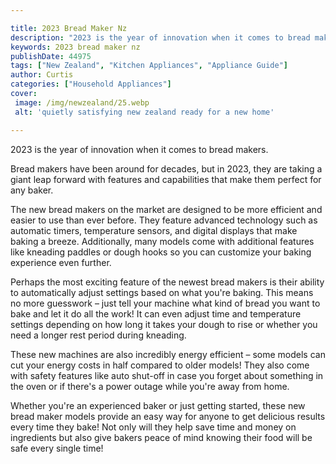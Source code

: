 ```yaml
---

title: 2023 Bread Maker Nz
description: "2023 is the year of innovation when it comes to bread makers....learn more"
keywords: 2023 bread maker nz
publishDate: 44975
tags: ["New Zealand", "Kitchen Appliances", "Appliance Guide"]
author: Curtis
categories: ["Household Appliances"]
cover: 
 image: /img/newzealand/25.webp
 alt: 'quietly satisfying new zealand ready for a new home'

---
```


2023 is the year of innovation when it comes to bread makers. 

Bread makers have been around for decades, but in 2023, they are taking a giant leap forward with features and capabilities that make them perfect for any baker. 

The new bread makers on the market are designed to be more efficient and easier to use than ever before. They feature advanced technology such as automatic timers, temperature sensors, and digital displays that make baking a breeze. Additionally, many models come with additional features like kneading paddles or dough hooks so you can customize your baking experience even further. 

Perhaps the most exciting feature of the newest bread makers is their ability to automatically adjust settings based on what you're baking. This means no more guesswork – just tell your machine what kind of bread you want to bake and let it do all the work! It can even adjust time and temperature settings depending on how long it takes your dough to rise or whether you need a longer rest period during kneading. 

These new machines are also incredibly energy efficient – some models can cut your energy costs in half compared to older models! They also come with safety features like auto shut-off in case you forget about something in the oven or if there's a power outage while you're away from home. 

Whether you're an experienced baker or just getting started, these new bread maker models provide an easy way for anyone to get delicious results every time they bake! Not only will they help save time and money on ingredients but also give bakers peace of mind knowing their food will be safe every single time!
